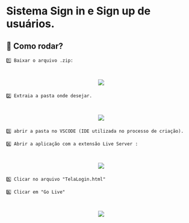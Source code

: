 # Sistema Sign in e Sign up de usuários.

## 🚀 Como rodar?


    1️⃣ Baixar o arquivo .zip:

<h1 align="center"><img src='https://ik.imagekit.io/AlvesLuan/headmes/downloadZip.png?ik-sdk-version=javascript-1.4.3&updatedAt=1668888872153'> </h1>

    2️⃣ Extraia a pasta onde desejar. 

<h1 align="center"><img src='https://ik.imagekit.io/AlvesLuan/headmes/extraia.JPG?ik-sdk-version=javascript-1.4.3&updatedAt=1668889075724'> </h1>

    3️⃣ abrir a pasta no VSCODE (IDE utilizada no processo de criação).

    4️⃣ Abrir a aplicação com a extensão Live Server :
    
<h1 align="center"><img src='https://ik.imagekit.io/AlvesLuan/headmes/liveserverLOGO.JPG?ik-sdk-version=javascript-1.4.3&updatedAt=1668889408728'> </h1>
 


    5️⃣ Clicar no arquivo "TelaLogin.html"
    
    6️⃣ Clicar em "Go Live"

<h1 align="center"><img src='https://ik.imagekit.io/AlvesLuan/headmes/liveserver?ik-sdk-version=javascript-1.4.3&updatedAt=1668888882956'> </h1>

